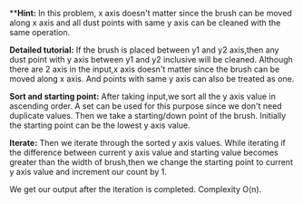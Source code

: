**<b>Hint:</b> In this problem, x axis doesn't matter since the brush can be moved along x axis and all dust points with same y axis can be cleaned with 
the same operation.

<b>Detailed tutorial:</b> If the brush is placed between y1 and y2 axis,then any dust point with y axis between y1 and y2 inclusive will be cleaned. Although there are 
2 axis in the input,x axis doesn't matter since the brush can be moved along x axis. And points with same y axis can also be treated as one.

<b>Sort and starting point:</b> After taking input,we sort all the y axis value in ascending order. A set can be used for this purpose since we don't need duplicate values. Then we take a starting/down point
of the brush. Initially the starting point can be the lowest y axis value.

<b>Iterate:</b> Then we iterate through the sorted y axis values. While iterating if the difference between current y axis value and starting value
becomes greater than the width of brush,then we change the starting point to current y axis value and increment our count by 1. 

We get our output after the iteration is completed. Complexity O(n).
